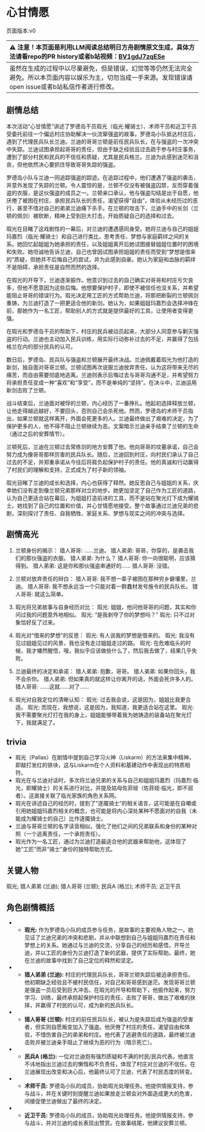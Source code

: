 # 心甘情愿
页面版本:v0
 

| :warning: 注意！本页面是利用LLM阅读总结明日方舟剧情原文生成，具体方法请看repo的PR history或者b站视频：[BV1gdJ7zqESe](https://www.bilibili.com/video/BV1gdJ7zqESe/)         |
|:----------------------------|
| 虽然在生成的过程中以尽量避免，但是错误，幻觉等等仍然无法完全避免。所以本页面内容以娱乐为主，切勿当成一手来源。发现错误请open issue或者b站私信作者进行修改。|



## 剧情总结
本次活动“心甘情愿”讲述了罗德岛干员瑕光（临光·耀骑士）、术师干员和近卫干员受委托前往一个偏远村庄协助解决一伙流窜强盗的故事。罗德岛小队抵达村庄后，遇到了代理民兵队长兰迪。兰迪的哥哥兰顿是前任民兵队长，在与强盗的一次冲突中失踪。兰迪试图承担起哥哥的责任，但由于缺乏经验且过去疏于参与村庄事务，遭到了部分村民和民兵的不信任和质疑，尤其是民兵格兰。兰迪为此感到迷茫和沮丧，但他依然决心要抓住导致哥哥失踪的强盗。

罗德岛小队与兰迪一同追踪强盗的踪迹。在追踪过程中，他们遭遇了强盗的袭击，并意外发现了失踪的兰顿。令人震惊的是，兰顿不仅没有被强盗囚禁，反而穿着强盗的衣服，是这伙强盗的成员之一。兰顿亲口承认，他与强盗勾结是出于自愿，他厌倦了被困在村庄、承担民兵队长的责任，渴望获得“自由”，体验从未经历过的恶行，甚至不惜对自己的弟弟兰迪痛下杀手。在兰顿的攻击下，兰迪手中的长剑（兰顿的佩剑）被砍断，精神上受到巨大打击，开始质疑自己的选择和过去。

瑕光在目睹了这戏剧性的一幕后，对兰迪的遭遇感同身受。她将兰迪与自己的姐姐玛嘉烈（临光·耀骑士）和自己进行类比，思考责任、梦想与家庭羁绊之间的关系。她回忆起姐姐为她承担的责任，以及姐姐离开后她试图接替姐姐位置时的困境和失败。她坦诚地告诉兰迪，自己也曾因试图承担姐姐的责任而受到“梦想是借来的”质疑，但她并不后悔自己的尝试，并为此感到自豪。她认为家庭和血脉的羁绊不是阻碍，承担责任是自然而然的选择。

在瑕光的开导下，兰迪逐渐振作。他意识到过去的自己确实对哥哥和村庄亏欠良多，但他不愿意因为这些后悔。他想要保护村子，即使不被信任也没关系，并希望能阻止哥哥的错误行为。瑕光决定用工匠的方式帮助兰迪，将那把断裂的兰顿佩剑重铸，为兰迪打造了一把更适合他的新剑。她认为，如果姐姐玛嘉烈会选择冲锋在前，那她作为一名工匠，帮助别人的方式就是提供最好的工具，让使用者变得更强。

在瑕光和罗德岛干员的帮助下，村庄的民兵被动员起来，大部分人同意参与剿灭强盗的行动。兰迪也主动加入民兵训练，用实际行动弥补过去的不足，并赢得了包括格兰在内的部分民兵的认可。

数日后，罗德岛、民兵队与强盗和兰顿展开最终决战。兰迪佩戴着瑕光为他打造的新剑，独自面对哥哥兰顿。兰顿试图再次说服兰迪放弃责任，认为这将带来无尽的痛苦，而自由需要彻底地逃离。兰迪则表示后悔过去与哥哥沟通不足，并希望努力将承担责任变成一种“喜欢”和“享受”，而不是单纯的“坚持”。在决斗中，兰迪运用新剑击败了兰顿。

战斗结束后，兰迪面对被俘的兰顿，内心经历了一番挣扎。他起初选择释放兰顿，让他走得越远越好，不要回头，否则自己会杀死他。然而，罗德岛的术师干员指出，如果兰顿就这样离开，外面会死更多的人。兰迪最终做出了艰难的决定，为了保护更多的人，他不得不阻止兰顿继续为恶。文案暗示兰迪亲手结束了兰顿的生命（通过之后的安葬情节）。

兰顿死后，兰迪在兰顿过去常练剑的地方安葬了他。他向哥哥的坟墓承诺，自己会努力成为像哥哥那样厉害的民兵队长。随后，兰迪回到村庄，向村民们承认了自己过去的不足，并郑重承诺从今往后将肩负起保护村子的责任。他的真诚和行动赢得了村民们的理解和支持，正式成为了村子新的领袖。

瑕光目睹了兰迪的成长和选择，内心也获得了释然。她反思自己与姐姐的关系，庆幸她们没有走到像兰顿兄弟那样对立的地步。她更加坚定了自己作为工匠的道路，认为自己更适合站在幕后，为姐姐打造前进的工具，而不是站在聚光灯下成为耀骑士。她找到了自己的位置和价值，并心甘情愿地接受。整个故事通过兰迪兄弟的悲剧，深刻探讨了责任、自我牺牲、家庭关系、梦想与现实之间的冲突与选择。
## 剧情高光
1.  兰顿身份的揭示：
    猎人哥哥: ......兰迪。
    猎人弟弟: 哥哥，你穿的，是袭击我们的那伙强盗的衣服。
    猎人弟弟: 为什么？
    猎人哥哥: 你一向很聪明，应该猜得到。
    猎人弟弟: 这是你和那伙强盗串通好的......
    猎人哥哥: 没错。

2.  兰顿对放弃责任的辩白：
    猎人哥哥: 我不想一辈子被困在那种穷乡僻壤里，兰迪。
    猎人哥哥: 我不想永远当一个只能对着一群蠢材发号施令的民兵队长。
    猎人哥哥: 就这么简单。

3.  瑕光将兄弟故事与自身经历对比：
    瑕光: 姐姐，他问他哥哥的问题，其实和你问过我的问题意外地相似。
    瑕光: “是我剥夺了你的梦想吗？”
    瑕光: 只不过对象恰好反了过来。

4.  瑕光对“借来的梦想”的反思：
    瑕光: 有人说我的梦想是借来的。
    瑕光: 我没有见过姐姐见过的风景，我也没有走过姐姐走过的路。
    瑕光: 在危难临头的时候，我才幡然醒悟，哦，我似乎应该做些什么了，然后我去做了，结果几乎失败。

5.  兰迪最终的决定和承诺：
    猎人弟弟: 抱歉，哥哥。
    猎人弟弟: 如果你回头，我不会杀你。
    猎人弟弟: 但如果真的就这样让你离开的话，外面会死许多人的。
    猎人哥哥: ......这就......对了......

6.  瑕光对自我定位的清晰认知：
    瑕光: 过去我会说，这是因为，姐姐比我更合适。
    瑕光: 而现在，我想说，这是因为，我知道，我更适合站在这里。
    瑕光: 我不需要聚光灯打在我的身上，姐姐能够带着我为她铸造的装备站在聚光灯下，我就满足了。
## trivia
*   瑕光（Pallas）在剧情中提到自己学习火神（Liskarm）的方法来集中精神，即敲打发红的铁块，这与Liskarm在个人资料和基建动作中表现出的特质相符。
*   瑕光在与兰迪对话时，多次将兰迪兄弟的关系与自己和姐姐玛嘉烈（玛嘉烈·临光，即耀骑士）的关系进行对比，并提及姑母佐菲娅（佐菲娅·临光，即不屈者）。这直接关联了临光家族的角色关系网。
*   瑕光在讲述自己的经历时，提到了“逐魇骑士”的相关语言，这可能是在自嘲或引用她姐姐玛嘉烈相关的概念，也可能是将内心深处某种不愿面对的自我（未能成为耀骑士的自己）比作逐魇骑士。
*   兰迪与哥哥兰顿的名字读音相似，强化了他们之间的兄弟联系和身份的某种对照（一个逃离责任，一个承担责任）。
*   瑕光作为一名工匠，通过为兰迪打造最适合他的武器来帮助他，这体现了她“工匠”而非“骑士”身份的独特帮助方式。
## 关键人物
瑕光; 猎人弟弟 (兰迪); 猎人哥哥 (兰顿); 民兵A (格兰); 术师干员; 近卫干员
## 角色剧情概括
-   *   **瑕光:** 作为罗德岛小队的成员参与任务，是故事的主要视角人物之一。她见证了兰迪兄弟的冲突和悲剧，并从中联想到自己与姐姐玛嘉烈在责任和梦想上的关系。她通过与兰迪的交流，分享自己的经历和感悟，开导兰迪，并以工匠的身份为兰迪打造了新的武器，提供了实际帮助。最终，她在兰迪的故事中找到了自己定位的释然和坚定。
-   *   **猎人弟弟 (兰迪):** 村庄的代理民兵队长，哥哥兰顿失踪后被迫承担责任。他初期缺乏经验且不被村民信任，对自己和哥哥感到迷茫。发现哥哥兰顿是强盗一员后受到巨大冲击。在瑕光的开导和帮助下，他振作起来，努力学习、训练，最终承担起保护村庄的责任，击败了哥哥，做出了艰难的抉择，并赢得了村民的认可，成为新的民兵队长。
-   *   **猎人哥哥 (兰顿):** 村庄的前任民兵队长，被认为是失踪后成为强盗的受害者，但实则自愿叛变加入了强盗。他厌倦了村庄的责任，渴望自由和体验，不惜伤害自己的弟弟和村庄。他代表了逃避责任的道路，最终被兰迪击败并被兰迪亲手阻止了继续为恶的行为（暗示死亡）。
-   *   **民兵A (格兰):** 一位对兰迪抱有强烈质疑和不满的村民/民兵代表。他直言不讳地指出兰迪过去的懒惰和不负责任，体现了村庄对兰迪的不信任。在兰迪展现出改变和决心后，他最终认可了兰迪，代表了村民态度的转变。
-   *   **术师干员:** 罗德岛小队的成员，协助瑕光处理任务。他提供情报支持，参与战斗，并在关键时刻提醒兰迪如果放走兰顿会对外面造成更大的危害，间接促使兰迪做出了最终的决定。
-   *   **近卫干员:** 罗德岛小队的成员，协助瑕光处理任务。他提供情报支持，参与战斗，并对兰迪的成长表现出赞赏。在故事结尾，他建议安葬兰顿。